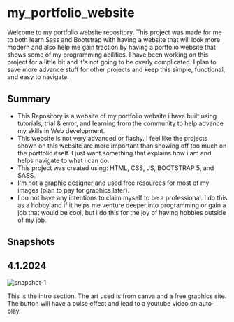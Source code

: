 # my_portfolio_website

Welcome to my portfolio website repository. This project was made for me to both learn Sass and Bootstrap with having a website that will look more modern and also help me gain traction by having a portfolio website that shows some of my programming abilities. I have been working on this project for a little bit and it's not going to be overly complicated. I plan to save more advance stuff for other projects and keep this simple, functional, and easy to navigate.

## Summary
- This Repository is a website of my portfolio website i have built using tutorials, trial & error, and learning from the community to help advance my skills in Web development.
- This website is not very advanced or flashy. I feel like the projects shown on this website are more important than showing off too much on the portfolio itself. I just want something that explains how i am and helps navigate to what i can do.
- This project was created using: HTML, CSS, JS, BOOTSTRAP 5, and SASS.
- I'm not a graphic designer and used free resources for most of my images (plan to pay for graphics later).
- I do not have any intentions to claim myself to be a professional. I do this as a hobby and if it helps me venture deeper into programming or gain a job that would be cool, but i do this for the joy of having hobbies outside of my job.

## Snapshots
<h2>4.1.2024</h2>
<img src="https://imgur.com/HC6UfQT" alt="snapshot-1">
<br>
<p>This is the intro section. The art used is from canva and a free graphics site. The button will have a pulse effect and lead to a youtube video on auto-play.</p>